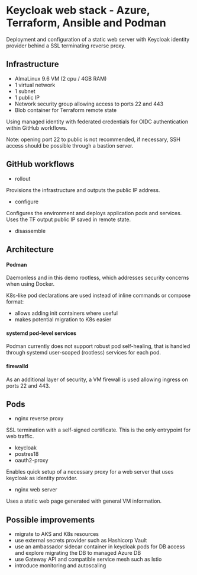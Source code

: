 # Keycloak web stack - Azure, Terraform, Ansible and Podman

Deployment and configuration of a static web server with Keycloak identity provider behind a SSL terminating reverse proxy.

## Infrastructure

- AlmaLinux 9.6 VM (2 cpu / 4GB RAM)
- 1 virtual network
- 1 subnet
- 1 public IP
- Network security group allowing access to ports 22 and 443
- Blob container for Terraform remote state

Using managed identity with federated credentials for OIDC authentication within GitHub workflows.

Note: opening port 22 to public is not recommended, if necessary, SSH access should be possible through a bastion server.

## GitHub workflows

- rollout

Provisions the infrastructure and outputs the public IP address.

- configure

Configures the environment and deploys application pods and services. Uses the TF output public IP saved in remote state.

- disassemble

## Architecture

#### Podman

Daemonless and in this demo rootless, which addresses security concerns when using Docker.  

K8s-like pod declarations are used instead of inline commands or compose format:
- allows adding init containers where useful
- makes potential migration to K8s easier

#### systemd pod-level services

Podman currently does not support robust pod self-healing, that is handled through systemd user-scoped (rootless) services for each pod.

#### firewalld

As an additional layer of security, a VM firewall is used allowing ingress on ports 22 and 443.

## Pods 

- nginx reverse proxy

SSL termination with a self-signed certificate. This is the only entrypoint for web traffic.

- keycloak
- postres18
- oauth2-proxy

Enables quick setup of a necessary proxy for a web server that uses keycloak as identity provider.  

- nginx web server

Uses a static web page generated with general VM information.

## Possible improvements

- migrate to AKS and K8s resources
- use external secrets provider such as Hashicorp Vault
- use an ambassador sidecar container in keycloak pods for DB access and explore migrating the DB to managed Azure DB
- use Gateway API and compatible service mesh such as Istio
- introduce monitoring and autoscaling
